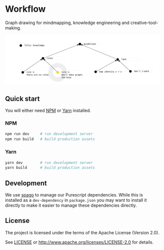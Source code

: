 # Workflow

Graph drawing for mindmapping, knowledge engineering and creative-tool-making.

![example graph](./exampleGraph.png)

## Quick start

You will either need [NPM](https://www.npmjs.com/get-npm) or [Yarn](https://yarnpkg.com/) installed.

### NPM

```sh
npm run dev     # run development server
npm run build   # build production assets
```

### Yarn

```sh
yarn dev        # run development server
yarn build      # build production assets
```

## Development

We use [spago](https://github.com/spacchetti/spago) to manage our Purescript dependencies.
While this is installed as a `dev-dependency` in `package.json` you may want to install it directly to make it easier to manage these dependencies directly.

## License

The project is licensed under the terms of the Apache License (Version 2.0).

See [LICENSE](./LICENSE) or http://www.apache.org/licenses/LICENSE-2.0 for details.
